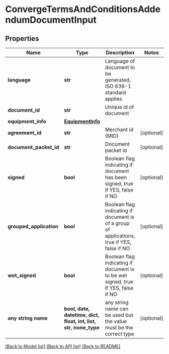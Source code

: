 # ConvergeTermsAndConditionsAddendumDocumentInput


## Properties
Name | Type | Description | Notes
------------ | ------------- | ------------- | -------------
**language** | **str** | Language of document to be generated,  ISO 639-1 standard applies | 
**document_id** | **str** | Unique id of document | 
**equipment_info** | [**EquipmentInfo**](EquipmentInfo.md) |  | 
**agreement_id** | **str** | Merchant id (MID) | [optional] 
**document_packet_id** | **str** | Document packet id | [optional] 
**signed** | **bool** | Boolean flag indicating if document has been signed, true if  YES, false if NO | [optional] 
**grouped_application** | **bool** | Boolean flag indicating if document is of a group of applications, true if  YES, false if NO | [optional] 
**wet_signed** | **bool** | Boolean flag indicating if document is to be wet signed, true if  YES, false if NO | [optional] 
**any string name** | **bool, date, datetime, dict, float, int, list, str, none_type** | any string name can be used but the value must be the correct type | [optional]

[[Back to Model list]](../README.md#documentation-for-models) [[Back to API list]](../README.md#documentation-for-api-endpoints) [[Back to README]](../README.md)


